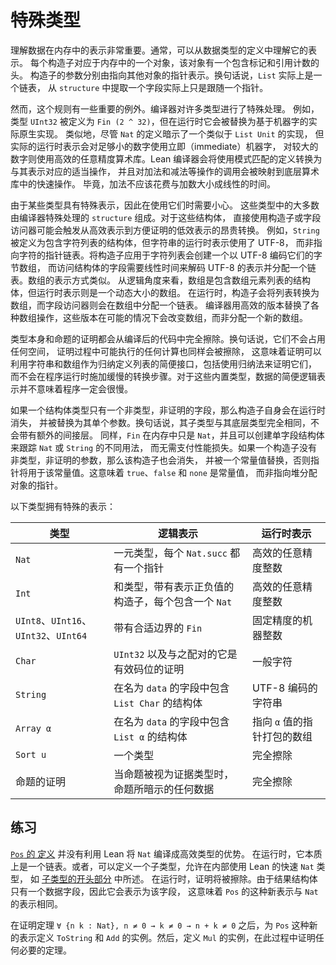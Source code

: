 <!--
# Special Types
-->

# 特殊类型

<!--
Understanding the representation of data in memory is very important.
Usually, the representation can be understood from the definition of a datatype.
Each constructor corresponds to an object in memory that has a header that includes a tag and a reference count.
The constructor's arguments are each represented by a pointer to some other object.
In other words, `List` really is a linked list and extracting a field from a `structure` really does just chase a pointer.
-->

理解数据在内存中的表示非常重要。通常，可以从数据类型的定义中理解它的表示。
每个构造子对应于内存中的一个对象，该对象有一个包含标记和引用计数的头。
构造子的参数分别由指向其他对象的指针表示。换句话说，`List` 实际上是一个链表，
从 `structure` 中提取一个字段实际上只是跟随一个指针。

<!--
There are, however, some important exceptions to this rule.
A number of types are treated specially by the compiler.
For example, the type `UInt32` is defined as `Fin (2 ^ 32)`, but it is replaced at run-time with an actual native implementation based on machine words.
Similarly, even though the definition of `Nat` suggests an implementation similar to `List Unit`, the actual run-time representation uses immediate machine words for sufficiently-small numbers and an efficient arbitrary-precision arithmetic library for larger numbers.
The Lean compiler translates from definitions that use pattern matching into the appropriate operations for this representation, and calls to operations like addition and subtraction are mapped to fast operations from the underlying arithmetic library.
After all, addition should not take time linear in the size of the addends.
-->

然而，这个规则有一些重要的例外。编译器对许多类型进行了特殊处理。
例如，类型 `UInt32` 被定义为 `Fin (2 ^ 32)`，但在运行时它会被替换为基于机器字的实际原生实现。
类似地，尽管 `Nat` 的定义暗示了一个类似于 `List Unit` 的实现，
但实际的运行时表示会对足够小的数字使用立即（immediate）机器字，
对较大的数字则使用高效的任意精度算术库。Lean 编译器会将使用模式匹配的定义转换为与其表示对应的适当操作，
并且对加法和减法等操作的调用会被映射到底层算术库中的快速操作。
毕竟，加法不应该花费与加数大小成线性的时间。

<!--
The fact that some types have special representations also means that care is needed when working with them.
Most of these types consist of a `structure` that is treated specially by the compiler.
With these structures, using the constructor or the field accessors directly can trigger an expensive conversion from an efficient representation to a slow one that is convenient for proofs.
For example, `String` is defined as a structure that contains a list of characters, but the run-time representation of strings uses UTF-8, not linked lists of pointers to characters.
Applying the constructor to a list of characters creates a byte array that encodes them in UTF-8, and accessing the field of the structure takes time linear in the length of the string to decode the UTF-8 representation and allocate a linked list.
Arrays are represented similarly.
From the logical perspective, arrays are structures that contain a list of array elements, but the run-time representation is a dynamically-sized array.
At run time, the constructor translates the list into an array, and the field accessor allocates a linked list from the array.
The various array operations are replaced with efficient versions by the compiler that mutate the array when possible instead of allocating a new one.
-->

由于某些类型具有特殊表示，因此在使用它们时需要小心。
这些类型中的大多数由编译器特殊处理的 `structure` 组成。对于这些结构体，
直接使用构造子或字段访问器可能会触发从高效表示到方便证明的低效表示的昂贵转换。
例如，`String` 被定义为包含字符列表的结构体，但字符串的运行时表示使用了 UTF-8，
而非指向字符的指针链表。将构造子应用于字符列表会创建一个以 UTF-8 编码它们的字节数组，
而访问结构体的字段需要线性时间来解码 UTF-8 的表示并分配一个链表。数组的表示方式类似。
从逻辑角度来看，数组是包含数组元素列表的结构体，但运行时表示则是一个动态大小的数组。
在运行时，构造子会将列表转换为数组，而字段访问器则会在数组中分配一个链表。
编译器用高效的版本替换了各种数组操作，这些版本在可能的情况下会改变数组，而非分配一个新的数组。

<!--
Both types themselves and proofs of propositions are completely erased from compiled code.
In other words, they take up no space, and any computations that might have been performed as part of a proof are similarly erased.
This means that proofs can take advantage of the convenient interface to strings and arrays as inductively-defined lists, including using induction to prove things about them, without imposing slow conversion steps while the program is running.
For these built-in types, a convenient logical representation of the data does not imply that the program must be slow.
-->

类型本身和命题的证明都会从编译后的代码中完全擦除。换句话说，它们不会占用任何空间，
证明过程中可能执行的任何计算也同样会被擦除，
这意味着证明可以利用字符串和数组作为归纳定义列表的简便接口，包括使用归纳法来证明它们，
而不会在程序运行时施加缓慢的转换步骤。对于这些内置类型，数据的简便逻辑表示并不意味着程序一定会很慢。

<!--
If a structure type has only a single non-type non-proof field, then the constructor itself disappears at run time, being replaced with its single argument.
In other words, a subtype is represented identically to its underlying type, rather than with an extra layer of indirection.
Similarly, `Fin` is just `Nat` in memory, and single-field structures can be created to keep track of different uses of `Nat`s or `String`s without paying a performance penalty.
If a constructor has no non-type non-proof arguments, then the constructor also disappears and is replaced with a constant value where the pointer would otherwise be used.
This means that `true`, `false`, and `none` are constant values, rather than pointers to heap-allocated objects.
-->

如果一个结构体类型只有一个非类型，非证明的字段，那么构造子自身会在运行时消失，
并被替换为其单个参数。换句话说，其子类型与其底层类型完全相同，不会带有额外的间接层。
同样，`Fin` 在内存中只是 `Nat`，并且可以创建单字段结构体来跟踪 `Nat` 或 `String` 的不同用法，
而无需支付性能损失。如果一个构造子没有非类型，非证明的参数，那么该构造子也会消失，
并被一个常量值替换，否则指针将用于该常量值。这意味着 `true`、`false` 和 `none` 是常量值，
而非指向堆分配对象的指针。

<!--
The following types have special representations:
-->

以下类型拥有特殊的表示：

<!--
| Type                                  | Logical representation                                                                | Run-time Representation                 |
|---------------------------------------|---------------------------------------------------------------------------------------|-----------------------------------------|
| `Nat`                                 | Unary, with one pointer from each `Nat.succ`                                          | Efficient arbitrary-precision integers  |
| `Int`                                 | A sum type with constructors for positive or negative values, each containing a `Nat` | Efficient arbitrary-precision integers  |
| `UInt8`, `UInt16`, `UInt32`, `UInt64` | A `Fin` with an appropriate bound                                                     | Fixed-precision machine integers        |
| `Char`                                | A `UInt32` paired with a proof that it's a valid code point                           | Ordinary characters                     |
| `String`                              | A structure that contains a `List Char` in a field called `data`                      | UTF-8-encoded string                    |
| `Array α`                             | A structure that contains a `List α` in a field called `data`                         | Packed arrays of pointers to `α` values |
| `Sort u`                              | A type                                                                                | Erased completely                       |
| Proofs of propositions                | Whatever data is suggested by the proposition when considered as a type of evidence   | Erased completely                       |
-->

| 类型 | 逻辑表示 | 运行时表示 |
|------|----------|------------|
| `Nat` | 一元类型，每个 `Nat.succ` 都有一个指针 | 高效的任意精度整数  |
| `Int` | 和类型，带有表示正负值的构造子，每个包含一个 `Nat` | 高效的任意精度整数 |
| `UInt8`、`UInt16`、`UInt32`、`UInt64` | 带有合适边界的 `Fin` | 固定精度的机器整数 |
| `Char` | `UInt32` 以及与之配对的它是有效码位的证明 | 一般字符 |
| `String` | 在名为 `data` 的字段中包含 `List Char` 的结构体 | UTF-8 编码的字符串 |
| `Array α` | 在名为 `data` 的字段中包含 `List α` 的结构体 | 指向 `α` 值的指针打包的数组 |
| `Sort u` | 一个类型 | 完全擦除 |
| 命题的证明 | 当命题被视为证据类型时，命题所暗示的任何数据 | 完全擦除 |

<!--
## Exercise
-->

## 练习

<!--
The [definition of `Pos`](../type-classes/pos.html) does not take advantage of Lean's compilation of `Nat` to an efficient type.
At run time, it is essentially a linked list.
Alternatively, a subtype can be defined that allows Lean's fast `Nat` type to be used internally, as described [in the initial section on subtypes](../functor-applicative-monad/applicative.md#subtypes).
At run time, the proof will be erased.
Because the resulting structure has only a single data field, it is represented as that field, which means that this new representation of `Pos` is identical to that of `Nat`.
-->

[`Pos` 的 定义](../type-classes/pos.html) 并没有利用 Lean 将 `Nat` 编译成高效类型的优势。
在运行时，它本质上是一个链表。或者，可以定义一个子类型，允许在内部使用 Lean 的快速 `Nat` 类型，
如 [子类型的开头部分](../functor-applicative-monad/applicative.md#subtypes) 中所述。
在运行时，证明将被擦除。由于结果结构体只有一个数据字段，因此它会表示为该字段，
这意味着 `Pos` 的这种新表示与 `Nat` 的表示相同。

<!--
After proving the theorem `∀ {n k : Nat}, n ≠ 0 → k ≠ 0 → n + k ≠ 0`, define instances of `ToString`, and `Add` for this new representation of `Pos`. Then, define an instance of `Mul`, proving any necessary theorems along the way.
-->

在证明定理 `∀ {n k : Nat}, n ≠ 0 → k ≠ 0 → n + k ≠ 0` 之后，为 `Pos` 这种新的表示定义
`ToString` 和 `Add` 的实例。然后，定义 `Mul` 的实例，在此过程中证明任何必要的定理。
